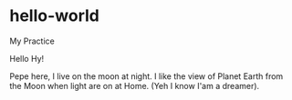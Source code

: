 # hello-world
My Practice

Hello Hy!

Pepe here, I live on the moon at night. 
I like the view of Planet Earth from the Moon when light are on at Home. (Yeh I know I'am a dreamer).
